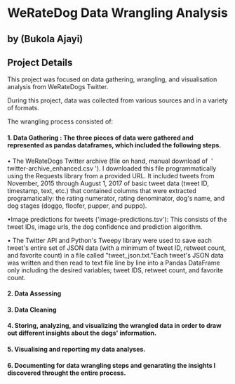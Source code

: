 # WeRateDog Data Wrangling Analysis
## by (Bukola Ajayi)



## Project Details
This project was focused on data gathering, wrangling, and visualisation analysis from WeRateDogs Twitter. 

During this project, data was collected from various sources and in a variety of formats.

The wrangling process consisted of:

#### 1. Data Gathering : The three pieces of data were gathered and represented as pandas dataframes, which included the following steps. 
• The WeRateDogs Twitter archive (file on hand, manual download of  ' twitter-archive_enhanced.csv '). I downloaded this file programmatically using the Requests library from a provided URL. It included tweets from November, 2015 through August 1, 2017 of basic tweet data (tweet ID, timestamp, text, etc.) that contained columns that were extracted programatically: the rating numerator, rating denominator, dog's name, and dog stages (doggo, floofer, pupper, and puppo).

•Image predictions for tweets ('image-predictions.tsv'): This consists of the tweet IDs, image urls, the dog confidence and prediction algorithm.


• The Twitter API and Python's Tweepy library were used to save each tweet's entire set of JSON data (with a minimum of tweet ID, retweet count, and favorite count) in a file called "tweet_json.txt."Each tweet's JSON data was written and then read to text file line by line into a Pandas DataFrame only including the desired variables; tweet IDS, retweet count, and favorite count.

#### 2. Data Assessing 
#### 3. Data Cleaning 
#### 4. Storing, analyzing, and visualizing the wrangled data in order to draw out different insights about the dogs' information. 
#### 5. Visualising and reporting my data analyses. 
#### 6. Documenting for data wrangling steps and genarating the insights I discovered throught the entire process.
